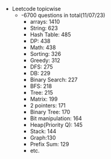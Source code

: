 - Leetcode topicwise
  - -6700 questions in total(11/07/23)
    - arrays: 1410
    - String: 623
    - Hash Table: 485
    - DP: 438
    - Math: 438
    - Sorting: 326
    - Greedy: 312
    - DFS: 275
    - DB: 229
    - Binary Search: 227
    - BFS: 218
    - Tree: 215
    - Matrix: 199
    - 2 pointers: 171
    - Binary Tree: 170
    - Bit manipulation: 164
    - Heap(Priority Q): 145
    - Stack: 144
    - Graph:130
    - Prefix Sum: 129
    - etc.